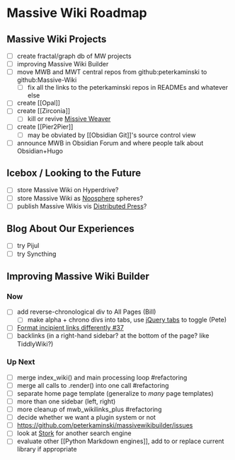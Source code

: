 # Massive Wiki Roadmap

## Massive Wiki Projects

- [ ] create fractal/graph db of MW projects
- [ ] improving Massive Wiki Builder
- [ ] move MWB and MWT central repos from github:peterkaminski to github:Massive-Wiki
	- [ ] fix all the links to the peterkaminski repos in READMEs and whatever else
- [ ] create [[Opal]]
- [ ] create [[Zirconia]]
	- [ ] kill or revive [Missive Weaver](https://github.com/peterkaminski/missive-weaver)
- [ ] create [[Pier2Pier]]
	- [ ] may be obviated by [[Obsidian Git]]'s source control view
- [ ] announce MWB in Obsidian Forum and where people talk about Obsidian+Hugo

## Icebox / Looking to the Future

- [ ] store Massive Wiki on Hyperdrive?
- [ ] store Massive Wiki as [Noosphere](https://subconscious.substack.com/p/noosphere-a-protocol-for-thought) spheres?
- [ ] publish Massive Wikis vis [Distributed Press](https://distributed.press/)?

## Blog About Our Experiences

- [ ] try Pijul
- [ ] try Syncthing

## Improving Massive Wiki Builder

### Now

- [ ] add reverse-chronological div to All Pages (Bill)
	- [ ] make alpha + chrono divs into tabs, use [jQuery tabs](https://jqueryui.com/tabs/) to toggle (Pete)
- [ ] [Format incipient links differently #37](https://github.com/peterkaminski/massivewikibuilder/issues/37)
- [ ] backlinks (in a right-hand sidebar? at the bottom of the page? like TiddlyWiki?)

### Up Next

- [ ] merge index_wiki() and main processing loop #refactoring
- [ ] merge all calls to .render() into one call #refactoring
- [ ] separate home page template (generalize to _many_ page templates)
- [ ] more than one sidebar (left, right)
- [ ] more cleanup of mwb_wikilinks_plus #refactoring
- [ ] decide whether we want a plugin system or not
- [ ] <https://github.com/peterkaminski/massivewikibuilder/issues>
- [ ] look at [Stork](https://stork-search.net/) for another search engine
- [ ] evaluate other [[Python Markdown engines]], add to or replace current library if appropriate

